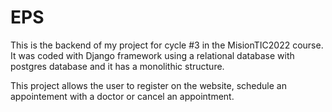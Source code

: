 # EPS
This is the backend of my project for cycle #3 in the MisionTIC2022 course. It was coded with Django framework using a relational database with postgres database and it has a monolithic structure.

This project allows the user to register on the website, schedule an appointement with a doctor or cancel an appointment.
